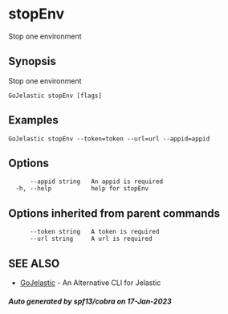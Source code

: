#  stopEnv

Stop one environment

## Synopsis

Stop one environment

```
GoJelastic stopEnv [flags]
```

## Examples

```
GoJelastic stopEnv --token=token --url=url --appid=appid
```

## Options

```
      --appid string   An appid is required
  -h, --help           help for stopEnv
```

## Options inherited from parent commands

```
      --token string   A token is required
      --url string     A url is required
```

## SEE ALSO

* [GoJelastic](GoJelastic.md)	 - An Alternative CLI for Jelastic

##### Auto generated by spf13/cobra on 17-Jan-2023

